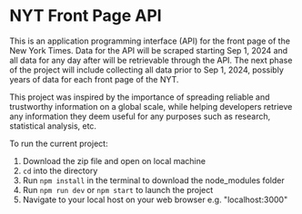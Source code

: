 # NYT Front Page API

This is an application programming interface (API) for the front page of the New York Times.
Data for the API will be scraped starting Sep 1, 2024 and all data for any day after will be retrievable through the API. The next phase of the project will include collecting all data prior to Sep 1, 2024, possibly years of data for each front page of the NYT.

This project was inspired by the importance of spreading reliable and trustworthy information on a global scale, while helping developers retrieve any information they deem useful for any purposes such as research, statistical analysis, etc.

To run the current project:

1. Download the zip file and open on local machine
2. `cd` into the directory
3. Run `npm install` in the terminal to download the node_modules folder
4. Run `npm run dev` or `npm start` to launch the project
5. Navigate to your local host on your web browser e.g. "localhost:3000"
